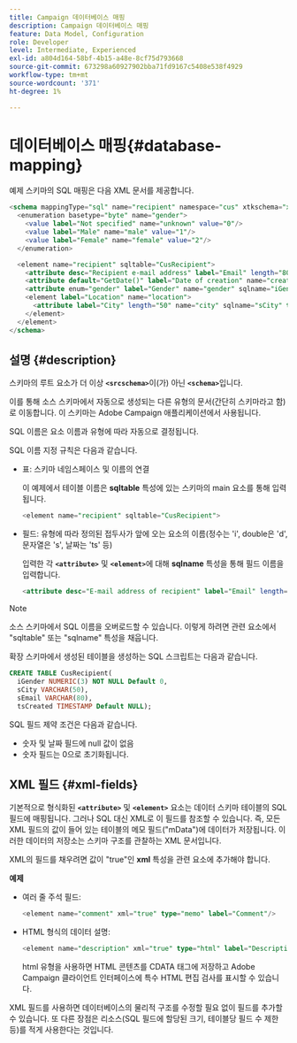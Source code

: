 ```yaml
---
title: Campaign 데이터베이스 매핑
description: Campaign 데이터베이스 매핑
feature: Data Model, Configuration
role: Developer
level: Intermediate, Experienced
exl-id: a804d164-58bf-4b15-a48e-8cf75d793668
source-git-commit: 673298a60927902bba71fd9167c5408e538f4929
workflow-type: tm+mt
source-wordcount: '371'
ht-degree: 1%

---
```


# 데이터베이스 매핑{#database-mapping}

예제 스키마의 SQL 매핑은 다음 XML 문서를 제공합니다.

```sql
<schema mappingType="sql" name="recipient" namespace="cus" xtkschema="xtk:schema">
  <enumeration basetype="byte" name="gender">    
    <value label="Not specified" name="unknown" value="0"/>    
    <value label="Male" name="male" value="1"/>    
    <value label="Female" name="female" value="2"/> 
  </enumeration>  

  <element name="recipient" sqltable="CusRecipient">    
    <attribute desc="Recipient e-mail address" label="Email" length="80" name="email" sqlname="sEmail" type="string"/>    
    <attribute default="GetDate()" label="Date of creation" name="created" sqlname="tsCreated" type="datetime"/>    
    <attribute enum="gender" label="Gender" name="gender" sqlname="iGender" type="byte"/>    
    <element label="Location" name="location">      
      <attribute label="City" length="50" name="city" sqlname="sCity" type="string" userEnum="city"/>    
    </element>  
  </element>
</schema>
```

## 설명 {#description}

스키마의 루트 요소가 더 이상 **`<srcschema>`**&#x200B;이(가) 아닌 **`<schema>`**&#x200B;입니다.

이를 통해 소스 스키마에서 자동으로 생성되는 다른 유형의 문서(간단히 스키마라고 함)로 이동합니다. 이 스키마는 Adobe Campaign 애플리케이션에서 사용됩니다.

SQL 이름은 요소 이름과 유형에 따라 자동으로 결정됩니다.

SQL 이름 지정 규칙은 다음과 같습니다.

* 표: 스키마 네임스페이스 및 이름의 연결

  이 예제에서 테이블 이름은 **sqltable** 특성에 있는 스키마의 main 요소를 통해 입력됩니다.

  ```sql
  <element name="recipient" sqltable="CusRecipient">
  ```

* 필드: 유형에 따라 정의된 접두사가 앞에 오는 요소의 이름(정수는 &#39;i&#39;, double은 &#39;d&#39;, 문자열은 &#39;s&#39;, 날짜는 &#39;ts&#39; 등)

  입력한 각 **`<attribute>`** 및 **`<element>`**&#x200B;에 대해 **sqlname** 특성을 통해 필드 이름을 입력합니다.

  ```sql
  <attribute desc="E-mail address of recipient" label="Email" length="80" name="email" sqlname="sEmail" type="string"/> 
  ```

>[!NOTE]
>
>소스 스키마에서 SQL 이름을 오버로드할 수 있습니다. 이렇게 하려면 관련 요소에서 &quot;sqltable&quot; 또는 &quot;sqlname&quot; 특성을 채웁니다.

확장 스키마에서 생성된 테이블을 생성하는 SQL 스크립트는 다음과 같습니다.

```sql
CREATE TABLE CusRecipient(
  iGender NUMERIC(3) NOT NULL Default 0,   
  sCity VARCHAR(50),   
  sEmail VARCHAR(80),
  tsCreated TIMESTAMP Default NULL);
```

SQL 필드 제약 조건은 다음과 같습니다.

* 숫자 및 날짜 필드에 null 값이 없음
* 숫자 필드는 0으로 초기화됩니다.

## XML 필드 {#xml-fields}

기본적으로 형식화된 **`<attribute>`** 및 **`<element>`** 요소는 데이터 스키마 테이블의 SQL 필드에 매핑됩니다. 그러나 SQL 대신 XML로 이 필드를 참조할 수 있습니다. 즉, 모든 XML 필드의 값이 들어 있는 테이블의 메모 필드(&quot;mData&quot;)에 데이터가 저장됩니다. 이러한 데이터의 저장소는 스키마 구조를 관찰하는 XML 문서입니다.

XML의 필드를 채우려면 값이 &quot;true&quot;인 **xml** 특성을 관련 요소에 추가해야 합니다.

**예제**

* 여러 줄 주석 필드:

  ```sql
  <element name="comment" xml="true" type="memo" label="Comment"/>
  ```

* HTML 형식의 데이터 설명:

  ```sql
  <element name="description" xml="true" type="html" label="Description"/>
  ```

  html 유형을 사용하면 HTML 콘텐츠를 CDATA 태그에 저장하고 Adobe Campaign 클라이언트 인터페이스에 특수 HTML 편집 검사를 표시할 수 있습니다.

XML 필드를 사용하면 데이터베이스의 물리적 구조를 수정할 필요 없이 필드를 추가할 수 있습니다. 또 다른 장점은 리소스(SQL 필드에 할당된 크기, 테이블당 필드 수 제한 등)를 적게 사용한다는 것입니다.
